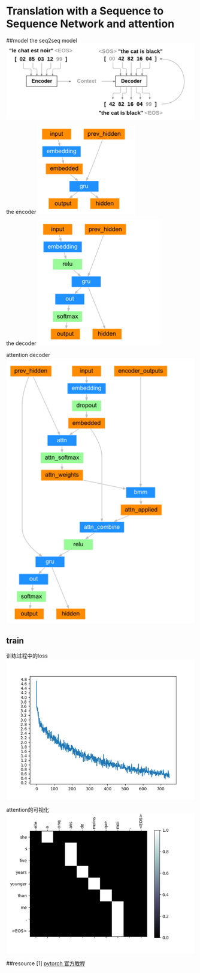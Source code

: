 # Translation with a Sequence to Sequence Network and attention


##model
the seq2seq model
![seq2seq](./files/Seq2Seq.png)

the encoder
![encoder](./files/encoder.png)

the decoder
![decoder](./files/decoder.png)

attention decoder
![attention decoder](./files/attention_decoder.png)

## train
训练过程中的loss
![train loss](./files/seq_seq_train.png)

attention的可视化
![attention show](./files/attention_show.png)



##resource
[1] [pytorch 官方教程](http://pytorch.org/tutorials/intermediate/seq2seq_translation_tutorial.html)